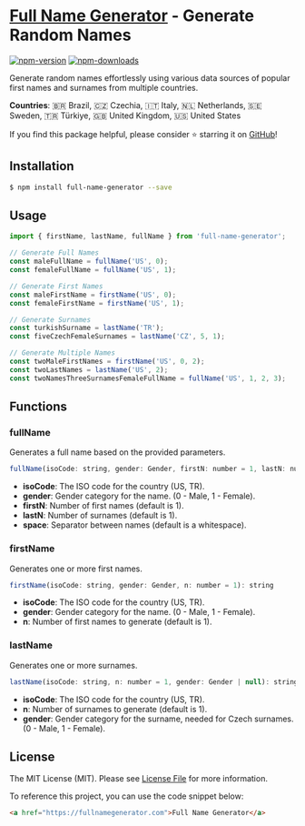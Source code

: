 # [Full Name Generator](https://fullnamegenerator.com) - Generate Random Names

[![npm-version]][npm] [![npm-downloads]][npm]

Generate random names effortlessly using various data sources of popular first names and surnames
from multiple countries. 

**Countries**: 🇧🇷 Brazil, 🇨🇿 Czechia, 🇮🇹 Italy, 🇳🇱 Netherlands, 🇸🇪 Sweden, 🇹🇷 Türkiye, 🇬🇧 United Kingdom,
🇺🇸 United States

If you find this package helpful, please consider ⭐ starring it on [GitHub](https://github.com/ozdemirburak/full-name-generator)!

## Installation

```bash
$ npm install full-name-generator --save
```

## Usage

````js
import { firstName, lastName, fullName } from 'full-name-generator';

// Generate Full Names
const maleFullName = fullName('US', 0);
const femaleFullName = fullName('US', 1);

// Generate First Names
const maleFirstName = firstName('US', 0);
const femaleFirstName = firstName('US', 1);

// Generate Surnames
const turkishSurname = lastName('TR');
const fiveCzechFemaleSurnames = lastName('CZ', 5, 1);

// Generate Multiple Names
const twoMaleFirstNames = firstName('US', 0, 2);
const twoLastNames = lastName('US', 2);
const twoNamesThreeSurnamesFemaleFullName = fullName('US', 1, 2, 3);
````

## Functions

### fullName

Generates a full name based on the provided parameters.

```js
fullName(isoCode: string, gender: Gender, firstN: number = 1, lastN: number = 1, space: string = ' '): string
```

- **isoCode**: The ISO code for the country (US, TR).
- **gender**: Gender category for the name. (0 - Male, 1 - Female).
- **firstN**: Number of first names (default is 1).
- **lastN**: Number of surnames (default is 1).
- **space**: Separator between names (default is a whitespace).

### firstName

Generates one or more first names.

```js
firstName(isoCode: string, gender: Gender, n: number = 1): string
```

- **isoCode**: The ISO code for the country (US, TR).
- **gender**: Gender category for the name. (0 - Male, 1 - Female).
- **n**: Number of first names to generate (default is 1).

### lastName

Generates one or more surnames.

```js
lastName(isoCode: string, n: number = 1, gender: Gender | null): string
```

- **isoCode**: The ISO code for the country (US, TR).
- **n**: Number of surnames to generate (default is 1).
- **gender**: Gender category for the surname, needed for Czech surnames. (0 - Male, 1 - Female).

## License

The MIT License (MIT). Please see [License File](LICENSE) for more information.

  [npm-version]: https://img.shields.io/npm/v/full-name-generator.svg?style=flat-square
  [npm-downloads]: https://img.shields.io/npm/dm/full-name-generator.svg?style=flat-square
  [npm]: https://www.npmjs.com/package/full-name-generator

To reference this project, you can use the code snippet below:

```html
<a href="https://fullnamegenerator.com">Full Name Generator</a>
```
